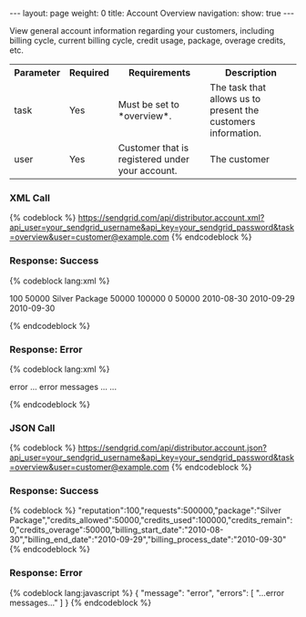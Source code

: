 --- layout: page weight: 0 title: Account Overview navigation: show:
true ---

View general account information regarding your customers, including
billing cycle, current billing cycle, credit usage, package, overage
credits, etc.

<table class="table table-bordered table-striped">
   <tbody>
      <tr>
         <th>Parameter</th>
         <th>Required</th>
         <th>Requirements</th>
         <th>Description</th>
      </tr>
      <tr>
         <td>task</td>
         <td>Yes</td>
         <td>Must be set to *overview*.</td>
         <td>The task that allows us to present the customers information.</td>
      </tr>
      <tr>
         <td>user</td>
         <td>Yes</td>
         <td>Customer that is registered under your account.</td>
         <td>The customer</td>
      </tr>
   </tbody>
</table>

### XML Call

{% codeblock %}
https://sendgrid.com/api/distributor.account.xml?api_user=your_sendgrid_username&api_key=your_sendgrid_password&task=overview&user=customer@example.com
{% endcodeblock %}

### Response: Success

{% codeblock lang:xml %}
<?xml version="1.0" encoding="ISO-8859-1"?>

<result>
   <overview>
      <reputation>100</reputation>
      <requests>50000</requests>
      <package>Silver Package</package>
      <credits_allowed>50000</credits_allowed>
      <credits_used>100000</credits_used>
      <credits_remain>0</credits_remain>
      <credits_overage>50000</credits_overage>
      <billing_start_date>2010-08-30</billing_start_date>
      <billing_end_date>2010-09-29</billing_end_date>
      <billing_process_date>2010-09-30</billing_process_date>
   </overview>
</result>

{% endcodeblock %}

### Response: Error

{% codeblock lang:xml %}
<?xml version="1.0" encoding="ISO-8859-1"?>

<result>
   <message>error</message>
   <errors>
      <error> ... error messages
... </error>
      ...
   </errors>
</result>

{% endcodeblock %}

### JSON Call

{% codeblock %}
https://sendgrid.com/api/distributor.account.json?api_user=your_sendgrid_username&api_key=your_sendgrid_password&task=overview&user=customer@example.com
{% endcodeblock %}

### Response: Success

{% codeblock %}
"reputation":100,"requests":500000,"package":"Silver
Package","credits_allowed":50000,"credits_used":100000,"credits_remain":0,"credits_overage":50000,"billing_start_date":"2010-08-30","billing_end_date":"2010-09-29","billing_process_date":"2010-09-30"
{% endcodeblock %}

### Response: Error

{% codeblock lang:javascript %}
{
  "message": "error",
  "errors": [
    "...error messages..."
  ]
}
{% endcodeblock %}
